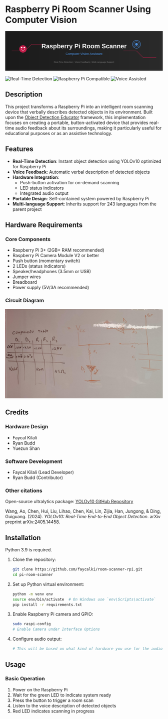 # Raspberry Pi Room Scanner Using Computer Vision

![Project Banner](./assets/project-banner.svg)

![Real-Time Detection](https://img.shields.io/badge/Real%20Time-Detection-blue)
![Raspberry Pi Compatible](https://img.shields.io/badge/Raspberry%20Pi-Compatible-red)
![Voice Assisted](https://img.shields.io/badge/Voice-Assisted-green)

## Description

This project transforms a Raspberry Pi into an intelligent room scanning device that verbally describes detected objects in its environment. Built upon the [Object Detection Educator](https://github.com/faycalki/object-detection-educator) framework, this implementation focuses on creating a portable, button-activated device that provides real-time audio feedback about its surroundings, making it particularly useful for educational purposes or as an assistive technology.

## Features

- **Real-Time Detection**: Instant object detection using YOLOv10 optimized for Raspberry Pi
- **Voice Feedback**: Automatic verbal description of detected objects
- **Hardware Integration**: 
  - Push-button activation for on-demand scanning
  - LED status indicators
  - Integrated audio output
- **Portable Design**: Self-contained system powered by Raspberry Pi
- **Multi-language Support**: Inherits support for 243 languages from the parent project

## Hardware Requirements

### Core Components
- Raspberry Pi 3+ (2GB+ RAM recommended)
- Raspberry Pi Camera Module V2 or better
- Push button (momentary switch)
- 2 LEDs (status indicators)
- Speaker/headphones (3.5mm or USB)
- Jumper wires
- Breadboard
- Power supply (5V/3A recommended)

### Circuit Diagram

![Circuit Diagram](./assets/circuit_diagram_full.jpeg)


## Credits

### Hardware Design
- Faycal Kilali
- Ryan Budd
- Yuezun Shan

### Software Development
- Faycal Kilali (Lead Developer)
- Ryan Budd (Contributor)

### Other citations
Open-source ultralytics package: [YOLOv10 GitHub Repository](https://github.com/THU-MIG/yolov10)
 
Wang, Ao, Chen, Hui, Liu, Lihao, Chen, Kai, Lin, Zijia, Han, Jungong, & Ding, Guiguang. (2024). *YOLOv10: Real-Time End-to-End Object Detection*. arXiv preprint arXiv:2405.14458.

## Installation

Python 3.9 is required.

1. Clone the repository:
    ```bash
    git clone https://github.com/faycalki/room-scanner-rpi.git
    cd pi-room-scanner
    ```

2. Set up Python virtual environment:
    ```bash
    python -m venv env
    source env/bin/activate  # On Windows use `env\Scripts\activate`
    pip install -r requirements.txt
    ```

3. Enable Raspberry Pi camera and GPIO:
    ```bash
    sudo raspi-config
    # Enable Camera under Interface Options
    ```

4. Configure audio output:
    ```bash
    # This will be based on what kind of hardware you use for the audio. Refer to the documentation of your hardware.
    ```

## Usage

### Basic Operation

1. Power on the Raspberry Pi
2. Wait for the green LED to indicate system ready
3. Press the button to trigger a room scan
4. Listen to the voice description of detected objects
5. Red LED indicates scanning in progress


